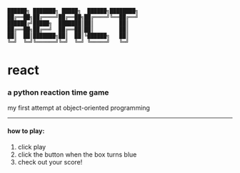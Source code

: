 ```
██████╗ ███████╗ █████╗  ██████╗████████╗
██╔══██╗██╔════╝██╔══██╗██╔════╝╚══██╔══╝
██████╔╝█████╗  ███████║██║        ██║
██╔══██╗██╔══╝  ██╔══██║██║        ██║
██║  ██║███████╗██║  ██║╚██████╗   ██║
╚═╝  ╚═╝╚══════╝╚═╝  ╚═╝ ╚═════╝   ╚═╝
```

# react
### a python reaction time game

my first attempt at object-oriented programming


----
#### how to play:


1. click play
2. click the button when the box turns blue
3. check out your score!

